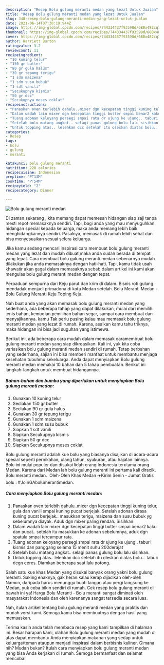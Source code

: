 ```yaml
---
description: "Resep Bolu gulung meranti medan yang lezat Untuk Jualan"
title: "Resep Bolu gulung meranti medan yang lezat Untuk Jualan"
slug: 348-resep-bolu-gulung-meranti-medan-yang-lezat-untuk-jualan
date: 2021-06-14T07:30:10.944Z
image: https://img-global.cpcdn.com/recipes/744334437f93598d/680x482cq70/bolu-gulung-meranti-medan-foto-resep-utama.jpg
thumbnail: https://img-global.cpcdn.com/recipes/744334437f93598d/680x482cq70/bolu-gulung-meranti-medan-foto-resep-utama.jpg
cover: https://img-global.cpcdn.com/recipes/744334437f93598d/680x482cq70/bolu-gulung-meranti-medan-foto-resep-utama.jpg
author: Harriett Burton
ratingvalue: 3.2
reviewcount: 11
recipeingredient:
- "10 kuning telur"
- "150 gr butter"
- "90 gr gula halus"
- "30 gr tepung terigu"
- "1 sdm maizena"
- "1 sdm susu bubuk"
- "1 sdt vanili"
- "Secukupnya kismis"
- "50 gr dcc"
- "Secukupnya meses coklat"
recipeinstructions:
- "Panaskan oven terlebih dahulu..mixer dgn kecepatan tinggi kuning telur, gula dan vanili smpai kuning pucat berjejak. Setelah adonan dirasa kuning pucat berjejak.. masukkan terigu, maizena dan susu bubuk yg sebelumnya diayak. Aduk dgn mixer paling rendah. Sisihkan"
- "Dalam wadah lain mixer dgn kecepatan tinggi butter smpai benar2 kaku dan pucat.. setelah itu masukkan ke adonan sebelumnya, aduk dgn spatula smpai tercampur rata."
- "Tuang adonan keloyang persegi smpai rata dr ujung ke ujung.. taburi kismis dan panggang selama 15 menit suhu 200derajat"
- "Setelah bolu matang angkat.. selagi panas gulung bolu lalu sisihkan."
- "Untuk topping atas.. lelehkan dcc setelah itu oleskan diatas bolu... taburi degn ceres. Diamkan beberapa saat lalu potong."
categories:
- Resep
tags:
- bolu
- gulung
- meranti

katakunci: bolu gulung meranti 
nutrition: 228 calories
recipecuisine: Indonesian
preptime: "PT13M"
cooktime: "PT54M"
recipeyield: "2"
recipecategory: Dinner

---
```



![Bolu gulung meranti medan](https://img-global.cpcdn.com/recipes/744334437f93598d/680x482cq70/bolu-gulung-meranti-medan-foto-resep-utama.jpg)

Di zaman  sekarang , kita memang dapat memesan hidangan siap saji tanpa mesti repot memasaknya sendiri. Tapi, bagi anda yang mau menyuguhkan hidangan special kepada keluarga, maka anda memang lebih baik menghidangkannya sendiri. Pasalnya, memasak di rumah lebih sehat dan bisa menyesuaikan sesuai selera keluarga.

Jika kamu sedang mencari inspirasi cara membuat bolu gulung meranti medan yang lezat dan mudah dibuat,maka anda sudah berada di tempat yang tepat. Cara membuat bolu gulung meranti medan  sebenarnya mudah dilakukan jika anda memasaknya dengan hati-hati. Tapi, kamu tidak usah khawatir akan gagal dalam memasaknya 
sebab dalam artikel ini kami akan mengulas bolu gulung meranti medan dengan tepat.  

Perpaduan sempurna dari Keju parut dan krim di dalam. Bisnis roti gulung mendadak menjadi primadona di kota Medan setelah. Bolu Meranti Medan - Bolu Gulung Meranti Keju Toping Keju.

Nah buat anda yang akan memasak bolu gulung meranti medan yang sederhana, ada beberapa tahap yang dapat dilakukan, mulai dari memilih jenis bahan, kemudian pemilihan bahan segar, sampai cara membuat dan menyajikannya. kamu Tak perlu pusing kalau mau memasak bolu gulung meranti medan yang lezat di rumah. Karena, asalkan kamu  tahu triknya, maka hidangan ini bisa jadi suguhan yang istimewa.

Berikut ini, ada beberapa cara mudah dalam memasak caramembuat bolu gulung meranti medan yang siap dikreasikan. Kali ini, yuk kita coba variasikan bolu gulung meranti medan sendiri di rumah. Tetap berbahan yang sederhana, sajian ini bisa memberi manfaat untuk membantu menjaga kesehatan tubuhmu sekeluarga. Anda dapat menyiapkan Bolu gulung meranti medan memakai 10 bahan dan 5 tahap pembuatan. Berikut ini langkah-langkah untuk membuat hidangannya.

<!--inarticleads1-->

##### Bahan-bahan dan bumbu yang diperlukan untuk menyiapkan Bolu gulung meranti medan:

1. Gunakan 10 kuning telur
1. Sediakan 150 gr butter
1. Sediakan 90 gr gula halus
1. Gunakan 30 gr tepung terigu
1. Gunakan 1 sdm maizena
1. Gunakan 1 sdm susu bubuk
1. Siapkan 1 sdt vanili
1. Siapkan Secukupnya kismis
1. Siapkan 50 gr dcc
1. Siapkan Secukupnya meses coklat


Bolu gulung meranti adalah kue bolu yang biasanya disajikan di acara-acara spesial seperti pernikahan, ulang tahun, syukuran, atau hajatan lainnya. Bolu ini mulai populer dan disukai lidah orang Indonesia terutama orang Medan. Karena dari Medan lah bolu gulung meranti ini pertama kali diracik. Bolu meranti medan. ️ Oleh-Oleh Khas Medan ✈️Kirim Senin - Jumat Gratis bolu : #JoinGAbolumerantimedan. 

<!--inarticleads2-->

##### Cara menyiapkan Bolu gulung meranti medan:

1. Panaskan oven terlebih dahulu..mixer dgn kecepatan tinggi kuning telur, gula dan vanili smpai kuning pucat berjejak. Setelah adonan dirasa kuning pucat berjejak.. masukkan terigu, maizena dan susu bubuk yg sebelumnya diayak. Aduk dgn mixer paling rendah. Sisihkan
1. Dalam wadah lain mixer dgn kecepatan tinggi butter smpai benar2 kaku dan pucat.. setelah itu masukkan ke adonan sebelumnya, aduk dgn spatula smpai tercampur rata.
1. Tuang adonan keloyang persegi smpai rata dr ujung ke ujung.. taburi kismis dan panggang selama 15 menit suhu 200derajat
1. Setelah bolu matang angkat.. selagi panas gulung bolu lalu sisihkan.
1. Untuk topping atas.. lelehkan dcc setelah itu oleskan diatas bolu... taburi degn ceres. Diamkan beberapa saat lalu potong.


Salah satu kue khas Medan yang disukai banyak orang yakni bolu gulung meranti. Saking enaknya, gak heran kalau kerap dijadikan oleh-oleh. Namun, daripada harus menunggu buah tangan atau pergi langsung ke Medan, yuk coba bikin sendiri di rumah. Cek resep bolu gulung meranti di bawah ini ya! Harga Bolu Meranti - Bolu meranti sangat diminati oleh masyarakat Indonesia dan oleh karenanya sangat tersedia secara luas. 

Nah, itulah artikel tentang  bolu gulung meranti medan  yang praktis dan mudah versi kami. Semoga kamu bisa membuatnya dengan hasil yang memuaskan. 

Terima kasih anda telah membaca resep yang kami tampilkan di halaman ini. Besar harapan kami, olahan  Bolu gulung meranti medan yang mudah di atas dapat membantu Anda menyiapkan makanan yang sedap untuk keluarga/teman ataupun menjadi inspirasi dalam berbisnis kuliner. Gimana nih? Mudah bukan? Itulah cara menyiapkan bolu gulung meranti medan yang bisa Anda kerjakan di rumah. Semoga bermanfaat dan selamat mencoba!

